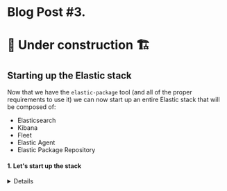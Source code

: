 # Blog Post #3. 
# 🚧 Under construction 🏗️
## Starting up the Elastic stack

Now that we have the `elastic-package` tool (and all of the proper requirements to use it) we can now start up an entire Elastic stack
that will be composed of:
 - Elasticsearch
 - Kibana
 - Fleet
 - Elastic Agent
 - Elastic Package Repository

#### 1. Let's start up the stack
<details>

To startup the Elastic stack composed of all of the components above, run the following command:

```
elastic-package stack up -v -d
```
You will see an output simliar to this (Note, this command used a version of the static that was programmed into elastic-package at this time which was 8.7.1):

![image](https://github.com/nicpenning/Elasti-daddy/assets/5582679/cd7ead6e-cb22-451b-993e-ce5391d3c1db)

Even though 8.8.1 has been released, the default is 8.7.1. We can override this setting using the `--version` command which I will demonstrate later.

While this command is executing and building our stack, I will breakdown the arguments and what is happening.

`elastic-package` - The tool we give commands for managing our stack and Elastic package during development.

`stack` - This is using the stack parameter which allows us to bring up and down our Elastic stack.

`up` - This parameter is used for deploying the Elastic stack for use. The `down` version of this will bring down the stack.

`-v` - This is the verbose mode so we can see more of what is happening in the background (you can also use --verbose as the flag)

`-d` - I believe this is the daemon mode, but I can't find this in the docs to be sure. But it works when using it!

</details>
